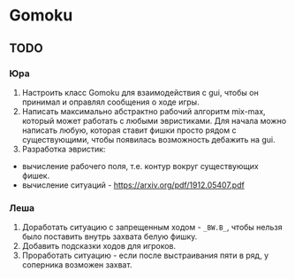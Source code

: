 
# Gomoku 

## TODO
### Юра
1. Настроить класс Gomoku для взаимодействия с gui, чтобы он принимал и оправлял сообщения о ходе игры.
2. Написать максимально абстрактно рабочий алгоритм mix-max, который может работать с любыми эвристиками. 
Для начала можно написать любую, которая ставит фишки просто рядом с существующими, чтобы появилась возможность 
дебажить на gui.
3. Разработка эвристик:
- вычисление рабочего поля, т.е. контур вокруг существующих фишек.
- вычисление ситуаций - https://arxiv.org/pdf/1912.05407.pdf

### Леша
1. Доработать ситуацию с запрещенным ходом - `_BW.B_`, чтобы нельзя было поставить внутрь захвата белую фишку.
2. Добавить подсказки ходов для игроков.
3. Проработать ситуацию - если после выстраивания пяти в ряд, у соперника возможен захват.
